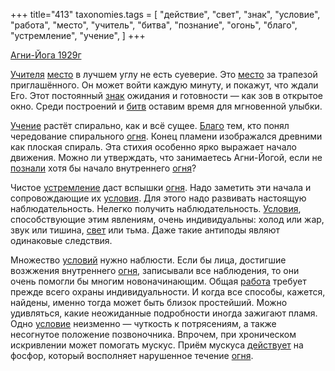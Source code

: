 +++
title="413"
taxonomies.tags = [
 "действие",
 "свет",
 "знак",
 "условие",
 "работа",
 "место",
 "учитель",
 "битва",
 "познание",
 "огонь",
 "благо",
 "устремление",
 "учение",
]
+++

[Агни-Йога 1929г](/agni/1929)

[Учителя](/tags/учитель) [место](/tags/место) в лучшем углу не есть суеверие. Это [место](/tags/место) за трапезой приглашённого. Он может войти каждую минуту, и покажут, что ждали Его. Этот постоянный [знак](/tags/знак) ожидания и готовности — как зов в открытое окно. Среди построений и [битв](/tags/битва) оставим время для мгновенной улыбки.   

[Учение](/tags/учение) растёт спирально, как и всё сущее. [Благо](/tags/благо) тем, кто понял чередование спирального [огня](/tags/огонь). Конец пламени изображался древними как плоская спираль. Эта стихия особенно ярко выражает начало движения. Можно ли утверждать, что занимаетесь Агни-Йогой, если не [познали](/tags/познание) хотя бы начало внутреннего [огня](/tags/огонь)?   

Чистое [устремление](/tags/устремление) даст вспышки [огня](/tags/огонь). Надо заметить эти начала и сопровождающие их [условия](/tags/[условие](/tags/условие)). Для этого надо развивать настоящую наблюдательность. Нелегко получить наблюдательность. [Условия](/tags/[условие](/tags/условие)), способствующие этим явлениям, очень индивидуальны: холод или жар, звук или тишина, [свет](/tags/свет) или тьма. Даже такие антиподы являют одинаковые следствия.   

Множество [условий](/tags/[условие](/tags/условие)) нужно наблюсти. Если бы лица, достигшие возжжения внутреннего [огня](/tags/огонь), записывали все наблюдения, то они очень помогли бы многим новоначинающим. Общая [работа](/tags/работа) требует прежде всего охраны индивидуальности. И когда все способы, кажется, найдены, именно тогда может быть близок простейший. Можно удивляться, какие неожиданные подробности иногда зажигают пламя. Одно [условие](/tags/условие) неизменно — чуткость к потрясениям, а также несогнутое положение позвоночника. Впрочем, при хроническом искривлении может помогать мускус. Приём мускуса [действует](/tags/действие) на фосфор, который восполняет нарушенное течение [огня](/tags/огонь).